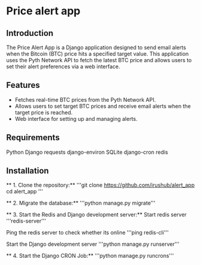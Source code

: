 #   Price alert app
## Introduction
The Price Alert App is a Django application designed to send email alerts when the Bitcoin (BTC) price hits a specified target value. This application uses the Pyth Network API to fetch the latest BTC price and allows users to set their alert preferences via a web interface.

## Features
- Fetches real-time BTC prices from the Pyth Network API.
- Allows users to set target BTC prices and receive email alerts when the target price is reached.
- Web interface for setting up and managing alerts.

## Requirements
Python 
Django 
requests
django-environ
SQLite
django-cron
redis

## Installation
** 1. Clone the repository:**
'''git clone https://github.com/irushub/alert_app
cd alert_app
'''

** 2. Migrate the database:**
'''python manage.py migrate'''

** 3. Start the Redis and Django development server:**
Start redis server
'''redis-server'''

Ping the redis server to check whether its online 
'''ping redis-cli'''

Start the Django development server
'''python manage.py runserver'''

** 4. Start the Django CRON Job:**
'''python manage.py runcrons'''
